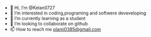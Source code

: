 - 👋 Hi, I’m @Kelan0727
- 👀 I’m interested in coding,programing and softwere deveveloping
- 🌱 I’m currently learning as a student
- 💞️ I’m looking to collaborate on github
- 📫 How to reach me olami0385@gmail.com

<!---
Kelan0727/Kelan0727 is a ✨ special ✨ repository because its `README.md` (this file) appears on your GitHub profile.
You can click the Preview link to take a look at your changes.
--->
